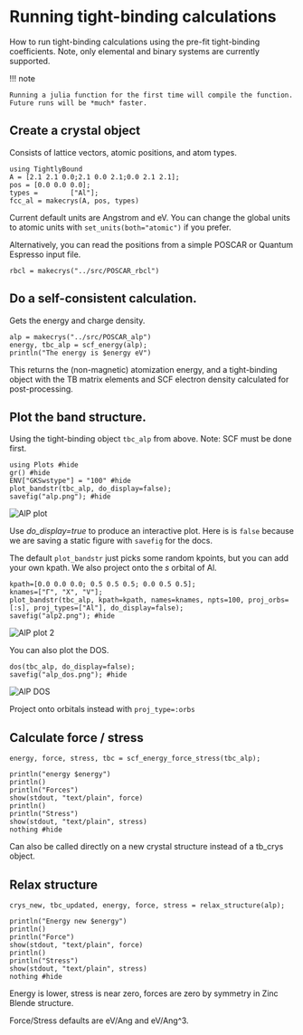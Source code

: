 # Running tight-binding calculations

How to run tight-binding calculations using the pre-fit tight-binding
coefficients. Note, only elemental and binary systems are currently
supported.

!!! note

    Running a julia function for the first time will compile the function. Future runs will be *much* faster.

## **Create a crystal object**

Consists of lattice vectors, atomic positions, and atom types. 

```@example 1
using TightlyBound
A = [2.1 2.1 0.0;2.1 0.0 2.1;0.0 2.1 2.1];
pos = [0.0 0.0 0.0];
types =        ["Al"];
fcc_al = makecrys(A, pos, types)
```
Current default units are Angstrom and eV. You can change the global units to atomic units with `set_units(both="atomic")` if you prefer.

Alternatively, you can read the positions from a simple POSCAR or Quantum Espresso input file.

```@example 1
rbcl = makecrys("../src/POSCAR_rbcl")
```

## **Do a self-consistent calculation.**

Gets the energy and charge density.

```@example 1
alp = makecrys("../src/POSCAR_alp")
energy, tbc_alp = scf_energy(alp); 
println("The energy is $energy eV")
```
This returns the (non-magnetic) atomization energy, and a tight-binding object with the TB matrix elements and SCF electron density calculated for post-processing.

## **Plot the band structure.**

Using the tight-binding object `tbc_alp` from above. Note: SCF must be done first.

```@example 1
using Plots #hide
gr() #hide
ENV["GKSwstype"] = "100" #hide
plot_bandstr(tbc_alp, do_display=false); 
savefig("alp.png"); #hide
```

![AlP plot](alp.png)

Use *do_display=true* to produce an interactive plot. Here is is `false` because we are saving a static figure with `savefig` for the docs.

The default `plot_bandstr` just picks some random kpoints, but you can add your own kpath. We also project onto the *s* orbital of Al.

```@example 1
kpath=[0.0 0.0 0.0; 0.5 0.5 0.5; 0.0 0.5 0.5];
knames=["Γ", "X", "V"];
plot_bandstr(tbc_alp, kpath=kpath, names=knames, npts=100, proj_orbs=[:s], proj_types=["Al"], do_display=false);
savefig("alp2.png"); #hide
```

![AlP plot 2](alp2.png)

You can also plot the DOS.

```@example 1
dos(tbc_alp, do_display=false);
savefig("alp_dos.png"); #hide
```

![AlP DOS](alp_dos.png)

Project onto orbitals instead with `proj_type=:orbs`

## **Calculate force / stress**

```@example 1
energy, force, stress, tbc = scf_energy_force_stress(tbc_alp);

println("energy $energy")
println()
println("Forces")
show(stdout, "text/plain", force)
println()
println("Stress")
show(stdout, "text/plain", stress)
nothing #hide
```
Can also be called directly on a new crystal structure instead of a tb_crys object.

## **Relax structure**

```@example 1
crys_new, tbc_updated, energy, force, stress = relax_structure(alp);

println("Energy new $energy")
println()
println("Force")
show(stdout, "text/plain", force)
println()
println("Stress")
show(stdout, "text/plain", stress)
nothing #hide
```
Energy is lower, stress is near zero, forces are zero by symmetry in Zinc Blende structure.

Force/Stress defaults are eV/Ang and eV/Ang^3.


